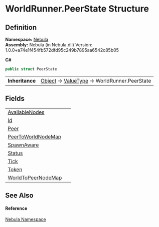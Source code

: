 # WorldRunner.PeerState Structure




## Definition
**Namespace:** <a href="N_Nebula">Nebula</a>  
**Assembly:** Nebula (in Nebula.dll) Version: 1.0.0+a74e1f454fb572dfd95c249b7895aa6542c85b05

**C#**
``` C#
public struct PeerState
```

<table><tr><td><strong>Inheritance</strong></td><td><a href="https://learn.microsoft.com/dotnet/api/system.object" target="_blank" rel="noopener noreferrer">Object</a>  →  <a href="https://learn.microsoft.com/dotnet/api/system.valuetype" target="_blank" rel="noopener noreferrer">ValueType</a>  →  WorldRunner.PeerState</td></tr>
</table>



## Fields
<table>
<tr>
<td><a href="F_Nebula_WorldRunner_PeerState_AvailableNodes">AvailableNodes</a></td>
<td> </td></tr>
<tr>
<td><a href="F_Nebula_WorldRunner_PeerState_Id">Id</a></td>
<td> </td></tr>
<tr>
<td><a href="F_Nebula_WorldRunner_PeerState_Peer">Peer</a></td>
<td> </td></tr>
<tr>
<td><a href="F_Nebula_WorldRunner_PeerState_PeerToWorldNodeMap">PeerToWorldNodeMap</a></td>
<td> </td></tr>
<tr>
<td><a href="F_Nebula_WorldRunner_PeerState_SpawnAware">SpawnAware</a></td>
<td> </td></tr>
<tr>
<td><a href="F_Nebula_WorldRunner_PeerState_Status">Status</a></td>
<td> </td></tr>
<tr>
<td><a href="F_Nebula_WorldRunner_PeerState_Tick">Tick</a></td>
<td> </td></tr>
<tr>
<td><a href="F_Nebula_WorldRunner_PeerState_Token">Token</a></td>
<td> </td></tr>
<tr>
<td><a href="F_Nebula_WorldRunner_PeerState_WorldToPeerNodeMap">WorldToPeerNodeMap</a></td>
<td> </td></tr>
</table>

## See Also


#### Reference
<a href="N_Nebula">Nebula Namespace</a>  
